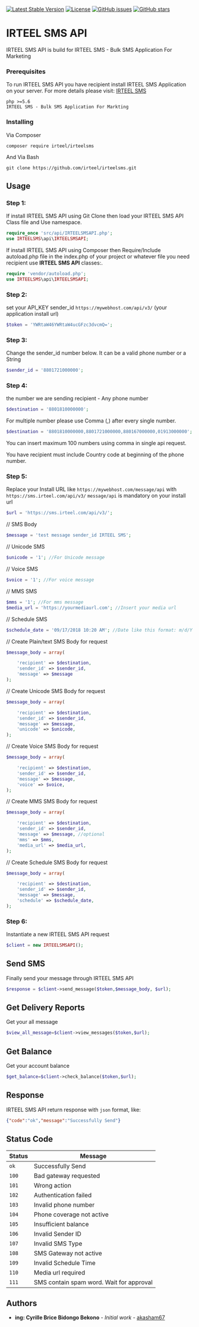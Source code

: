 
[![Latest Stable Version](https://poser.pugx.org/shamim/irteel-message-api/v/stable)](https://packagist.org/packages/shamim/irteel-message-api?format=flat-square)
[![License](https://poser.pugx.org/shamim/irteel-message-api/license)](https://packagist.org/packages/shamim/irteel-message-api?format=flat-square)
[![GitHub issues](https://img.shields.io/github/issues/akasham67/irteel-message-api.svg?style=flat-square)](https://github.com/akasham67/irteel-message-api/issues)
[![GitHub stars](https://img.shields.io/github/stars/akasham67/irteel-message-api.svg?style=flat-square)](https://github.com/akasham67/irteel-message-api/stargazers)

# IRTEEL SMS API

IRTEEL SMS API is build for IRTEEL SMS - Bulk SMS Application For Marketing


### Prerequisites

To run IRTEEL SMS API you have recipient install IRTEEL SMS Application on your server. 
For more details please visit: [IRTEEL SMS](https://irteelsms.coderpixel.com/)
```
php >=5.6
IRTEEL SMS - Bulk SMS Application For Markting
```

### Installing
Via Composer
```
composer require irteel/irteelsms 
```

And Via Bash

```
git clone https://github.com/irteel/irteelsms.git
```

## Usage


 ### Step 1:
If install IRTEEL SMS API using Git Clone then load your IRTEEL SMS API Class file and Use namespace. 
```php
require_once 'src/api/IRTEELSMSAPI.php';
use IRTEELSMS\api\IRTEELSMSAPI;
```
If install IRTEEL SMS API using Composer then Require/Include autoload.php file in the index.php of your project or whatever file you need recipient use **IRTEEL SMS API** classes:. 
```php
require 'vendor/autoload.php';
use IRTEELSMS\api\IRTEELSMSAPI;
```
### Step 2:
set your API_KEY sender_id `https://mywebhost.com/api/v3/` (your application install url)
```php
$token = 'YWRtaW46YWRtaW4ucGFzc3dvcmQ=';
```
### Step 3:
Change the sender_id number below. It can be a valid phone number or a String
```php
$sender_id = '8801721000000';
```

### Step 4:
the number we are sending recipient - Any phone number
```php
$destination = '8801810000000';
```
For multiple number please use Comma (,) after every single number.
```php
$destination = '8801810000000,8801721000000,880167000000,01913000000';
```
You can insert maximum 100 numbers using comma in single api request.

You have recipient must include Country code at beginning of the phone number.  

### Step 5:
Replace your Install URL like `https://mywebhost.com/message/api` with `https://sms.irteel.com/api/v3/`
`message/api` is mandatory on your install url

```php
$url = 'https://sms.irteel.com/api/v3/';
```
// SMS Body
```php
$message = 'test message sender_id IRTEEL SMS';
```
// Unicode SMS
```php
$unicode = '1'; //For Unicode message
```
// Voice SMS
```php
$voice = '1'; //For voice message
```
// MMS SMS
```php
$mms = '1'; //For mms message
$media_url = 'https://yourmediaurl.com'; //Insert your media url
```
// Schedule SMS
```php
$schedule_date = '09/17/2018 10:20 AM'; //Date like this format: m/d/Y h:i A
```
// Create Plain/text SMS Body for request
```php
$message_body = array(

    'recipient' => $destination,
    'sender_id' => $sender_id,
    'message' => $message
);
```
// Create Unicode SMS Body for request
```php
$message_body = array(

    'recipient' => $destination,
    'sender_id' => $sender_id,
    'message' => $message,
    'unicode' => $unicode,
);
```

// Create Voice SMS Body for request
```php
$message_body = array(

    'recipient' => $destination,
    'sender_id' => $sender_id,
    'message' => $message,
    'voice' => $voice,
);
```
// Create MMS SMS Body for request
```php
$message_body = array(

    'recipient' => $destination,
    'sender_id' => $sender_id,
    'message' => $message, //optional
    'mms' => $mms,
    'media_url' => $media_url,
);
```
// Create Schedule SMS Body for request
```php
$message_body = array(

    'recipient' => $destination,
    'sender_id' => $sender_id,
    'message' => $message,
    'schedule' => $schedule_date,
);
```

### Step 6: 
Instantiate a new IRTEEL SMS API request
```php
$client = new IRTEELSMSAPI();
```

## Send SMS
Finally send your message through IRTEEL SMS API
```php
$response = $client->send_message($token,$message_body, $url);
```

## Get Delivery Reports
Get your all message
```php
$view_all_message=$client->view_messages($token,$url);
```

## Get Balance
Get your account balance
```php
$get_balance=$client->check_balance($token,$url);
```
## Response
IRTEEL SMS API return response with `json` format, like:

```json
{"code":"ok","message":"Successfully Send"}
```

## Status Code

| Status | Message |
| --- | --- |
| `ok` | Successfully Send |
| `100` | Bad gateway requested |
| `101` | Wrong action |
| `102` | Authentication failed |
| `103` | Invalid phone number |
| `104` | Phone coverage not active |
| `105` | Insufficient balance |
| `106` | Invalid Sender ID |
| `107` | Invalid SMS Type |
| `108` | SMS Gateway not active |
| `109` | Invalid Schedule Time |
| `110` | Media url required |
| `111` | SMS contain spam word. Wait for approval |

## Authors

* **ing: Cyrille Brice Bidongo Bekono** - *Initial work* - [akasham67](https://github.com/irteel/irteelsms)
